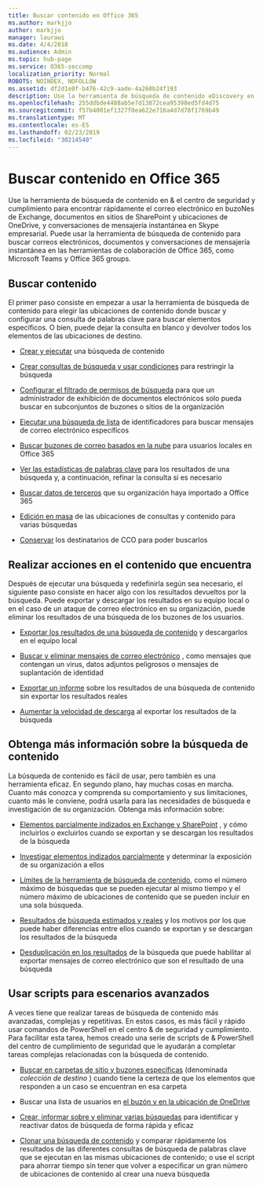 ```yaml
---
title: Buscar contenido en Office 365
ms.author: markjjo
author: markjjo
manager: laurawi
ms.date: 4/4/2018
ms.audience: Admin
ms.topic: hub-page
ms.service: O365-seccomp
localization_priority: Normal
ROBOTS: NOINDEX, NOFOLLOW
ms.assetid: df2d1e0f-b476-42c9-aade-4a260b24f193
description: Use la herramienta de búsqueda de contenido eDiscovery en el centro &amp; de seguridad y cumplimiento de Office 365 para encontrar rápidamente el correo electrónico en buzoNes de Exchange, documentos en sitios de SharePoint y ubicaciones de OneDrive, y conversaciones de mensajería instantánea en Skype empresarial.
ms.openlocfilehash: 255ddbde4488ab5e7d13872cea95398ed5fd4d75
ms.sourcegitcommit: f57b4001ef1327f0ea622e716a4d7d78f1769b49
ms.translationtype: MT
ms.contentlocale: es-ES
ms.lasthandoff: 02/23/2019
ms.locfileid: "30214540"
---
```

# <a name="search-for-content-in-office-365"></a>Buscar contenido en Office 365

Use la herramienta de búsqueda de contenido en &amp; el centro de seguridad y cumplimiento para encontrar rápidamente el correo electrónico en buzoNes de Exchange, documentos en sitios de SharePoint y ubicaciones de OneDrive, y conversaciones de mensajería instantánea en Skype empresarial. Puede usar la herramienta de búsqueda de contenido para buscar correos electrónicos, documentos y conversaciones de mensajería instantánea en las herramientas de colaboración de Office 365, como Microsoft Teams y Office 365 groups.
  
## <a name="search-for-content"></a>Buscar contenido

El primer paso consiste en empezar a usar la herramienta de búsqueda de contenido para elegir las ubicaciones de contenido donde buscar y configurar una consulta de palabras clave para buscar elementos específicos. O bien, puede dejar la consulta en blanco y devolver todos los elementos de las ubicaciones de destino.
  
- [Crear y ejecutar](content-search.md) una búsqueda de contenido 
    
- [Crear consultas de búsqueda y usar condiciones](keyword-queries-and-search-conditions.md) para restringir la búsqueda 
    
- [Configurar el filtrado de permisos de búsqueda](permissions-filtering-for-content-search.md) para que un administrador de exhibición de documentos electrónicos solo pueda buscar en subconjuntos de buzones o sitios de la organización 
    
- [Ejecutar una búsqueda de lista](csv-file-for-an-id-list-content-search.md) de identificadores para buscar mensajes de correo electrónico específicos 
    
- [Buscar buzones de correo basados en la nube](search-cloud-based-mailboxes-for-on-premises-users.md) para usuarios locales en Office 365

- [Ver las estadísticas de palabras clave](view-keyword-statistics-for-content-search.md) para los resultados de una búsqueda y, a continuación, refinar la consulta si es necesario 
    
- [Buscar datos de terceros](use-content-search-to-search-third-party-data-that-was-imported.md) que su organización haya importado a Office 365 
    
- [Edición en masa](bulk-edit-content-searches.md) de las ubicaciones de consultas y contenido para varias búsquedas 
    
- [Conservar](https://docs.microsoft.com/exchange/policy-and-compliance/holds/preserve-bcc-recipients-and-group-members) los destinatarios de CCO para poder buscarlos 

## <a name="perform-actions-on-content-you-find"></a>Realizar acciones en el contenido que encuentra

Después de ejecutar una búsqueda y redefinirla según sea necesario, el siguiente paso consiste en hacer algo con los resultados devueltos por la búsqueda. Puede exportar y descargar los resultados en su equipo local o en el caso de un ataque de correo electrónico en su organización, puede eliminar los resultados de una búsqueda de los buzones de los usuarios.
  
- [Exportar los resultados de una búsqueda de contenido](export-search-results.md) y descargarlos en el equipo local 
    
- [Buscar y eliminar mensajes de correo electrónico](search-for-and-delete-messages-in-your-organization.md) , como mensajes que contengan un virus, datos adjuntos peligrosos o mensajes de suplantación de identidad 
    
- [Exportar un informe](export-a-content-search-report.md) sobre los resultados de una búsqueda de contenido sin exportar los resultados reales 
    
- [Aumentar la velocidad de descarga](increase-download-speeds-when-exporting-ediscovery-results.md) al exportar los resultados de la búsqueda 
    
## <a name="learn-more-about-content-search"></a>Obtenga más información sobre la búsqueda de contenido

La búsqueda de contenido es fácil de usar, pero también es una herramienta eficaz. En segundo plano, hay muchas cosas en marcha. Cuanto más conozca y comprenda su comportamiento y sus limitaciones, cuanto más le conviene, podrá usarla para las necesidades de búsqueda e investigación de su organización. Obtenga más información sobre:
  
- [Elementos parcialmente indizados en Exchange y SharePoint](partially-indexed-items-in-content-search.md) , y cómo incluirlos o excluirlos cuando se exportan y se descargan los resultados de la búsqueda 
    
- [Investigar elementos indizados parcialmente](investigating-partially-indexed-items-in-ediscovery.md) y determinar la exposición de su organización a ellos 
    
- [Límites de la herramienta de búsqueda de contenido](limits-for-content-search.md), como el número máximo de búsquedas que se pueden ejecutar al mismo tiempo y el número máximo de ubicaciones de contenido que se pueden incluir en una sola búsqueda. 
    
- [Resultados de búsqueda estimados y reales](differences-between-estimated-and-actual-ediscovery-search-results.md) y los motivos por los que puede haber diferencias entre ellos cuando se exportan y se descargan los resultados de la búsqueda 
    
- [Desduplicación en los resultados](de-duplication-in-ediscovery-search-results.md) de la búsqueda que puede habilitar al exportar mensajes de correo electrónico que son el resultado de una búsqueda 
    
## <a name="use-scripts-for-advanced-scenarios"></a>Usar scripts para escenarios avanzados

A veces tiene que realizar tareas de búsqueda de contenido más avanzadas, complejas y repetitivas. En estos casos, es más fácil y rápido usar comandos de PowerShell en el centro &amp; de seguridad y cumplimiento. Para facilitar esta tarea, hemos creado una serie de scripts de &amp; PowerShell del centro de cumplimiento de seguridad que le ayudarán a completar tareas complejas relacionadas con la búsqueda de contenido.
  
- [Buscar en carpetas de sitio y buzones específicas](use-content-search-for-targeted-collections.md) (denominada *colección de destino* ) cuando tiene la certeza de que los elementos que responden a un caso se encuentran en esa carpeta 
    
- Buscar una lista de usuarios en [el buzón y en la ubicación de OneDrive](search-the-mailbox-and-onedrive-for-business-for-a-list-of-users.md) 
    
- [Crear, informar sobre y eliminar varias búsquedas](create-report-on-and-delete-multiple-content-searches.md) para identificar y reactivar datos de búsqueda de forma rápida y eficaz 
    
- [Clonar una búsqueda de contenido](clone-a-content-search.md) y comparar rápidamente los resultados de las diferentes consultas de búsqueda de palabras clave que se ejecutan en las mismas ubicaciones de contenido; o use el script para ahorrar tiempo sin tener que volver a especificar un gran número de ubicaciones de contenido al crear una nueva búsqueda 
    

